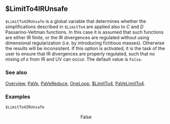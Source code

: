 ## $LimitTo4IRUnsafe

`$LimitTo4IRUnsafe` is a global variable that determines whether the simplifications described in `$LimitTo4` are applied also to $C$ and $D$ Passarino-Veltman functions. In this case it is assumed that such  functions are either IR finite, or the IR divergences are regulated  without using dimensional regularization (i.e. by introducing  fictitious masses). Otherwise the results will be inconsistent. If this option is activated, it is the task of the user to ensure that IR divergences are properly regulated, such that no mixing of $\varepsilon$ from IR and UV can occur. The default value is `False`.

### See also

[Overview](Extra/FeynCalc.md), [PaVe](PaVe.md), [PaVeReduce](PaVeReduce.md), [OneLoop](OneLoop.md), [\$LimitTo4](\$LimitTo4.md), [PaVeLimitTo4](PaVeLimitTo4.md).

### Examples

```mathematica
$LimitTo4IRUnsafe
```

$$\text{False}$$